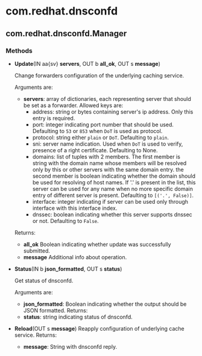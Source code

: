 # com.redhat.dnsconfd

## com.redhat.dnsconfd.Manager

### Methods

- **Update**(IN aa{sv} **servers**, OUT b **all_ok**, OUT s **message**)

  Change forwarders configuration of the underlying caching service.
  
  Arguments are:
  - **servers**: array of dictionaries, each representing server that should
  be set as a forwarder. Allowed keys are:
    - address: string or bytes containing server's ip address. Only this entry is required.
    - port: integer indicating port number that should be used. Defaulting to `53` or `853` when `DoT` is used as protocol.
    - protocol: string either `plain` or `DoT`. Defaulting to `plain`.
    - sni: server name indication. Used when `DoT` is used to verify, presence of a right certificate. Defaulting to None.
    - domains: list of tuples with 2 members. The first member is string with the domain name whose members will be resolved only by this or other servers with the same domain entry. the second member is boolean indicating whether the domain should be used for resolving of host names.
      If '.' is present in the list, this server can be used for any name when no more specific domain entry of different server is present. Defaulting to `[('.', False)]`.
    - interface: integer indicating if server can be used only through interface with this interface index.
    - dnssec: boolean indicating whether this server supports dnssec or not. Defaulting to `False`.

  Returns:
  - **all_ok** Boolean indicating whether update was successfully submitted.
  - **message** Additional info about operation.
- **Status**(IN b **json_formatted**, OUT s **status**)
  
  Get status of dnsconfd.
 
  Arguments are:
  - **json_formatted**: Boolean indicating whether the output should be JSON formatted.
  Returns:
  - **status**: string indicating status of dnsconfd.

- **Reload**(OUT s **message**)
  Reapply configuration of underlying cache service.
  Returns:
  - **message**: String with dnsconfd reply.
